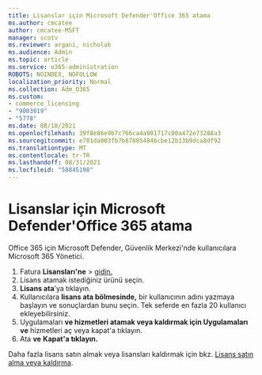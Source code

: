 ```yaml
---
title: Lisanslar için Microsoft Defender'Office 365 atama
ms.author: cmcatee
author: cmcatee-MSFT
manager: scotv
ms.reviewer: argani, nicholak
ms.audience: Admin
ms.topic: article
ms.service: o365-administration
ROBOTS: NOINDEX, NOFOLLOW
localization_priority: Normal
ms.collection: Adm_O365
ms.custom:
- commerce_licensing
- "9003019"
- "5778"
ms.date: 08/10/2021
ms.openlocfilehash: 39f8e86e9b7c766ca4a901717c00a472e73288a3
ms.sourcegitcommit: e781da003fb7b878854846cbe12b13b9dca8df92
ms.translationtype: MT
ms.contentlocale: tr-TR
ms.lasthandoff: 08/31/2021
ms.locfileid: "58845198"
---
```

# <a name="assign-microsoft-defender-for-office-365-licenses"></a>Lisanslar için Microsoft Defender'Office 365 atama

Office 365 için Microsoft Defender, Güvenlik Merkezi'nde kullanıcılara Microsoft 365 Yönetici.

1. Fatura **Lisansları'ne**  >  [gidin.](https://go.microsoft.com/fwlink/p/?linkid=842264)
2. Lisans atamak istediğiniz ürünü seçin.
3. **Lisans ata**’ya tıklayın.
4. Kullanıcılara **lisans ata bölmesinde,**  bir kullanıcının adını yazmaya başlayın ve sonuçlardan bunu seçin. Tek seferde en fazla 20 kullanıcı ekleyebilirsiniz.
5. Uygulamaları **ve hizmetleri atamak veya kaldırmak için Uygulamaları ve**  hizmetleri aç veya kapat'a tıklayın.
6. Ata **ve** **Kapat'a tıklayın.**

Daha fazla lisans satın almak veya lisansları kaldırmak için bkz. [Lisans satın alma veya kaldırma](https://docs.microsoft.com/microsoft-365/commerce/licenses/buy-licenses#buy-or-remove-licenses-for-your-business-subscription).